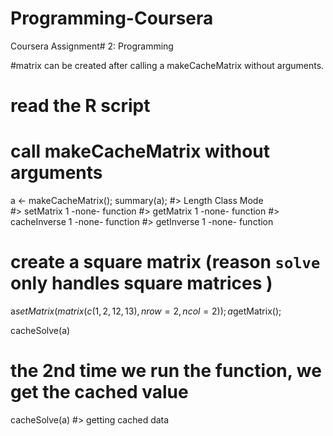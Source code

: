 # Programming-Coursera
Coursera Assignment# 2: Programming

#matrix can be created after calling a makeCacheMatrix without arguments.

# read the R script

# call makeCacheMatrix without arguments
a <- makeCacheMatrix();
summary(a);
#>              Length Class  Mode    
#> setMatrix    1      -none- function
#> getMatrix    1      -none- function
#> cacheInverse 1      -none- function
#> getInverse   1      -none- function

# create a square matrix (reason `solve` only handles square matrices )
a$setMatrix( matrix(c(1,2,12,13), nrow = 2, ncol = 2) );
a$getMatrix();


cacheSolve(a)

# the 2nd time we run the function, we get the cached value
cacheSolve(a)
#> getting cached data
